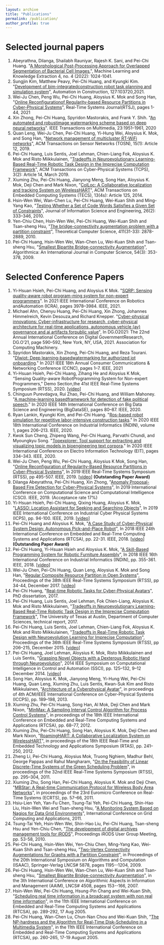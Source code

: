 ```yaml
---
layout: archive
title: "Publications"
permalink: /publication/
author_profile: true
---
```


# Selected journal papers
1. Abeyrathna, Dilanga, Shailabh Rauniyar, Rajesh K. Sani, and Pei-Chi Huang. "[A Morphological Post-Processing Approach for Overlapped Segmentation of Bacterial Cell Images.](https://www.mdpi.com/2504-4990/4/4/52)", Machine Learning and Knowledge Extraction 4, no. 4 (2022): 1024-1041.
1. Sungjin Kim, Matthew Peavy, Pei-Chi Huang, and Kyungki Kim. "[Development of bim-integratedconstruction robot task planning and simulation system](https://doi.org/10.1016/j.autcon.2021.103720)", Automation in Construction, 127:103720,2021.
1. Wei-Ju Chen, Peng Wu, Pei-Chi Huang, Aloysius K. Mok and Song Han, "[Online Reconfigurationof  Regularity-based  Resource  Partitions  in  Cyber-Physical  Systems](https://dl.acm.org/doi/abs/10.1007/s11241-021-09364-5)", Real-Time  Systems Journal(RTSJ), pages 1-44, 2021
1. Xin  Zhong, Pei-Chi Huang, Spyridon Mastorakis, and Frank Y. Shih. "[An  automated  and  robustimage watermarking scheme based on deep neural networks](https://ieeexplore.ieee.org/document/9133124)". IEEE Transactions on Multimedia, 23:1951–1961, 2020
1. Quan Leng, Wei-Ju Chen, Pei-Chi Huang, Yi-Hung Wei, Aloysius K. Mok, and Song Han, "[Network management of multicluster RT-WiFi networks](https://dl.acm.org/citation.cfm?id=3283451)", ACM Transactions on Sensor Networks (TOSN), 15(1): Article 12, 2019.
1. Pei-Chi Huang, Luis Sentis, Joel Lehman, Chien-Liang Fok, Aloysius K. Mok and Risto Miikkulainen, "[Tradeoffs in Neuroevolutionary Learning-Based Real-Time Robotic Task Design in the Imprecise Computation Framework](https://dl.acm.org/citation.cfm?doid=3284746.3178903)", ACM Transactions on Cyber-Physical Systems (TCPS), 3(2): Article 14, March 2019.
1. Xiuming Zhu, Pei-Chi Huang, Jianyong Meng, Song Han, Aloysius K. Mok, Deji Chen and Mark Nixon, "[ColLoc: A Collaborative localization and tracking System on WirelessHART](https://dl.acm.org/citation.cfm?id=2584656&dl=ACM&coll=DL)", ACM Transactions on Embedded Computing Systems (TECS), 13(4s): Article 125, 2014.
1. Hsin-Wen Wei, Wan-Chen Lu, Pei-Chi Huang, Wei-Kuan Shih and Ming-Yang Kao, "[Testing Whether a Set of Code Words Satisfies a Given Set of Constraints](https://www.iis.sinica.edu.tw/page/jise/2010/201003_01.pdf)", Journal of Information Science and Engineering, 26(2): 333–346, 2010.
1. Yen-Chiu Chen, Hsin-Wen Wei, Pei-Chi Huang, Wei-Kuan Shih and Tsan-sheng Hsu, "[The bridge-connectivity augmentation problem with a partition constraint](https://www.sciencedirect.com/science/article/pii/S0304397510002148)", Theoretical Computer Science, 411(31-33): 2878-2889, 2010.
1. Pei-Chi Huang, Hsin-Wen Wei, Wan-Chen Lu, Wei-Kuan Shih and Tsan-sheng Hsu, "[Smallest Bipartite Bridge-connectivity Augmentation](https://link.springer.com/article/10.1007/s00453-007-9127-1)", Algorithmica: An International Journal in Computer Science, 54(3): 353-378, 2009.

# Selected Conference Papers
1. Yi-Hsuan Hsieh, Pei-Chi Huang, and Aloysius K Mok. "[SQRP: Sensing quality-aware robot program-ming system for non-expert programmers](https://ieeexplore.ieee.org/stamp/stamp.jsp?arnumber=9561020&casa_token=y5199EaKtzMAAAAA:H0YGVS_-n53vHWE-4JLqrx4ABgDO_BpDyo9UWAnmRdmk-eqKLI96wjLto1E7_rff8KRxdMHk7Q&tag=1)". In 2021 IEEE International Conference on Robotics andAutomation (ICRA), pages 3978–3984. IEEE, 2021.
1. Michael Ahn, Chenyu Huang, Pei-Chi Huang, Xin Zhong, Johannes Himmelreich, Kevin Desouza,and Richard Knepper. "[Cyber-physical innovations: Cyber-infrastructure for research, cyber-physical architecture for real-time applications, autonomous vehicle (av) governance and ai artifacts forpublic value](https://doi.org/10.1145/3463677.3463721)", In DG.O2021: The 22nd  Annual International Conference on Digital GovernmentResearch, DG.O’21, page 590–592, New York, NY, USA, 2021. Association for Computing Machinery.
1. Spyridon Mastorakis, Xin Zhong, Pei-Chi Huang, and Reza Tourani. "[Dlwiot: Deep learning-basedwatermarking for authorized iot onboarding](https://ieeexplore.ieee.org/document/9369515)." In 2021 IEEE 18th Annual Consumer Communications & Networking Conference (CCNC), pages 1–7. IEEE, 2021 
1. Yi-Hsuan Hsieh, Pei-Chi Huang, Zihang  He and  Aloysius K  Mok, “Sensing Quality-aware RobotProgramming System for Non-expert Programmers," Demo Section,the 41st IEEE Real-Time Systems Symposium (RTSS), 2020. [[video](https://utexas.app.box.com/v/rtssdemo2020voice)]
1. Chinguun Purevdagva, Rui Zhao, Pei-Chi Huang, and William Mahoney. "[A machine-learning basedframework for detection of fake political speech](https://ieeexplore.ieee.org/document/9343368)." In 2020 IEEE 14th International Conference on Big Data Science and Engineering (BigDataSE), pages 80–87. IEEE, 2020.  
1. Ryan Lankin, Kyungki Kim, and Pei-Chi Huang. "[Ros-based robot simulation for repetitive labor-intensive construction tasks](https://ieeexplore.ieee.org/abstract/document/9442192)." In 2020 IEEE 18th International Conference on Industrial Informatics (INDIN), volume 1, pages 206–213. IEEE, 2020.
1. Kwok Sun Cheng, Zhipeng Wang, Pei-Chi Huang, Parvathi Chundi, and Myoungkyu Song. "[Topexplorer: Tool support for extracting and visualizing topic models in bioengineering text corpora](https://ieeexplore.ieee.org/document/9208294)."  In 2020 IEEE International Conference on Electro Information Technology (EIT), pages 334–343. IEEE, 2020.
1. Wei-Ju Chen, Peng Wu, Pei-Chi Huang, Aloysius K Mok, Song Han, "[Online Reconfiguration of Regularity-Based Resource Partitions in Cyber-Physical Systems](https://ieeexplore.ieee.org/abstract/document/9052168)", In 2019 IEEE Real-Time Systems Symposium (RTSS), pp 495-507. IEEE, 2019. [[video](https://www.youtube.com/watch?v=8b-MMP3-cug)] **(Outstanding Paper Award)**
1. Dilanga Abeyrathna, Pei-Chi Huang, Xin Zhong, "[Anomaly Proposal-Based Fire Detection for Cyber-Physical Systems](https://ieeexplore.ieee.org/abstract/document/9071185)", In 2019 International Conference on Computational Science and Computational Intelligence (CSCI). IEEE, 2019. (Acceptance rate 17%)
1. Yi-Hsuan Hsieh, Pei-Chi Huang, Qixing Huang, Aloysius K. Mok, "[LASSO: Location Assistant for Seeking and Searching Objects](https://ieeexplore.ieee.org/abstract/document/8780249/)", In 2019 IEEE International Conference on Industrial Cyber Physical Systems (ICPS), pp. 94-100. IEEE, 2019. [[video](https://www.cs.utexas.edu/~yihsuan/lasso_icps2019.mp4)]
1. Pei-Chi Huang and Aloysius K. Mok, "[A Case Study of Cyber-Physical System Design: Autonomous Pick-and-Place Robot](https://ieeexplore.ieee.org/abstract/document/8607230)", In 2018 IEEE 24th International Conference on Embedded and Real-Time Computing Systems and Applications (RTCSA), pp. 22-31. IEEE, 2018. [[video](http://www.cs.utexas.edu/~peggy/apc.html)] **(Outstanding Paper Award)**
1. Pei-Chi Huang, Yi-Hsuan Hsieh and Aloysius K. Mok, "[A Skill-Based Programming System for Robotic Furniture Assembly](https://ieeexplore.ieee.org/abstract/document/8472030)", In 2018 IEEE 16th International Conference on Industrial Informatics (INDIN), pp. 355-361. IEEE, 2018. [[video](http://www.cs.utexas.edu/~peggy/skills-based.html)]
1. Wei-Ju Chen, Pei-Chi Huang, Quan Leng, Aloysius K. Mok and Song Han, "[Regular Composite Resource Partition in Open Systems](https://ieeexplore.ieee.org/document/8277278)", Proceedings of the 38th IEEE Real-Time Systems Symposium (RTSS), pp 34-44, December 2017. [[video](http://www.cs.utexas.edu/~peggy/car_v1.html)]
1. Pei-Chi Huang, "[Real-time Robotic Tasks for Cyber-Physical Avatars](https://repositories.lib.utexas.edu/handle/2152/62985)", PhD dissertation, 2017.
1. Pei-Chi Huang, Luis Sentis, Joel Lehman, Fok Chien-Liang, Aloysius K. Mok and Risto Miikkulainen, "[Tradeoffs in Neuroevolutionary Learning-Based Real-Time Robotic Task Design in the Imprecise Computation Framework](http://www.cs.utexas.edu/~peggy/techReport201701.pdf)", The University of Texas at Austin, Department of Computer Sciences, technical report, 2017.
1. Pei-Chi Huang, Luis Sentis, Joel Lehman, Chien-Liang Fok, Aloysius K. Mok and Risto Miikkulainen, "[Tradeoffs in Real-Time Robotic Task Design with Neuroevolution Learning for Imprecise Computation](https://ieeexplore.ieee.org/document/7383578?reload=true)", Proceedings of the 36th IEEE Real-Time Systems Symposium (RTSS), pp 206–215, December 2015. [[video](http://www.cs.utexas.edu/~peggy/rtss2015.html)]
1. Pei-Chi Huang, Joel Lehman, Aloysius K. Mok, Risto Miikkulainen and Luis Sentis, "[Grasping Novel Objects with a Dexterous Robotic Hand through Neuroevolution](http://nn.cs.utexas.edu/?huang:ssci14)", 2014 IEEE Symposium on Computational Intelligence in Control and Automation (SSCI), pp. 125–132, 9–12 December 2014. [[video](http://www.cs.utexas.edu/~peggy/ssci2014.html)]
1. Song Han, Aloysius K. Mok, Jianyong Meng, Yi-Hung Wei, Pei-Chi Huang, Quan Leng, Xiuming Zhu, Luis Sentis, Kwan-Suk Kim and Risto Miikkulainen, "[Architecture of a Cyberphysical Avatar](https://dl.acm.org/citation.cfm?id=2502550)", in proceedings of 4th ACM/IEEE International Conference on Cyber-Physical Systems (ICCPS), pp. 189–198, 2013.
1. Xiuming Zhu, Pei-Chi Huang, Song Han, Al Mok, Deji Chen and Mark Nixon, "[MinMax: A Sampling Interval Control Algorithm for Process Control Systems](http://ieeexplore.ieee.org/document/6301558/?tp=&arnumber=6301558)", in proceedings of the 18th IEEE International Conference on Embedded and Real-Time Computing Systems and Applications (RTCSA), pp. 68–77, 2012.
1. Xiuming Zhu, Pei-Chi Huang, Song Han, Aloysius K. Mok, Deji Chen and Mark Nixon, "[RoamingHART: A Collaborative Localization System on WirelessHART](http://engr.uconn.edu/~song/paper/rtas12.pdf)", in proceedings of the 18th IEEE Real-Time and Embedded Technology and Applications Symposium (RTAS), pp. 241–250, 2012.
1. Zheng Li, Pei-Chi Huang, Aloysius Mok, Truong Nghiem, Madhur Behl, George Pappas and Rahul Mangharam, "[On the Feasibility of Linear Discrete-Time Systems of the Green Scheduling Problem](http://ieeexplore.ieee.org/document/6121447/)", in proceedings of the 32nd IEEE Real-Time Systems Symposium (RTSS), pp. 295–304, 2011.
1. Xiuming Zhu, Song Han, Pei-Chi Huang, Aloysius K. Mok and Deji Chen, "[MBStar: A Real-time Communication Protocol for Wireless Body Area Networks](http://ieeexplore.ieee.org/document/6001646/)", in proceedings of the 23rd Euromicro Conference on Real-Time Systems (ECRTS), pp. 57–66, 2011.
1. Hsiu-Lien Yeh, Yan-Fu Chen, Tsung-Tai Yeh, Pei-Chi Huang, Shin-Hao Liu, Hsin-Wen Wei and Tsan-sheng Hsu, "[A Monitoring System Based on Nagios for Data Grid Environments](http://citeseerx.ist.psu.edu/viewdoc/download?doi=10.1.1.476.3824&rep=rep1&type=pdf)", International Conference on Grid Computing and Applications, 2011.
1. Tsung-Tai Yeh, Hsin-Wen Wei, Shin-Hao Liu, Pei-Chi Huang, Tsan-sheng Hsu and Yen-Chiu Chen, "[The development of digital archives management tools for iRODS](https://irods.org/uploads/2010/Yeh-Digital_Archives_Management-paper.pdf)", Proceedings iRODS User Group Meeting, pp. 53-58, 2010.
1. Pei-Chi Huang, Hsin-Wen Wei, Yen-Chiu Chen, Ming-Yang Kao, Wei-Kuan Shih and Tsan-sheng Hsu, "[Two-Vertex Connectivity Augmentations for Graphs with a Partition Constraint](http://link.springer.com/chapter/10.1007%2F978-3-642-10631-6_120#page-1)", in Proceedings of the 20th International Symposium on Algorithms and Computation (ISAAC), Springer-Verlag LNCS# 5878, pages 1195--1204, 2009.
1. Pei-Chi Huang, Hsin-Wen Wei, Wan-Chen Lu, Wei-Kuan Shih and Tsan-sheng Hsu, "[Smallest Bipartite Bridge-connectivity Augmentation](http://link.springer.com/chapter/10.1007%2F978-3-540-72870-2_15)", in the 3th International Conference on Algorithmic Aspects in Information and Management (AAIM), LNCS# 4508, pages 153--166, 2007.
1. Hsin-Wen Wei, Pei-Chi Huang, Hsung-Pin Chang and Wei-Kuan Shih, "[Scheduling real time information in a broadcast system with non real time information](http://ieeexplore.ieee.org/document/1541096/)", in the 11th IEEE International Conference on Embedded and Real-Time Computing Systems and Applications (RTCSA), pp. 289-292, 17 Aug 2005.
1. Pei-Chi Huang, Wan-Chen Lu, Chun-Nan Chou and Wei-Kuan Shih, "[The NP-hardness and the Algorithm for Real-Time Disk-Scheduling in a Multimedia System](http://ieeexplore.ieee.org/document/1541090/)", in the 11th IEEE International Conference on Embedded and Real-Time Computing Systems and Applications (RTCSA), pp. 260-265, 17-19 August 2005.
